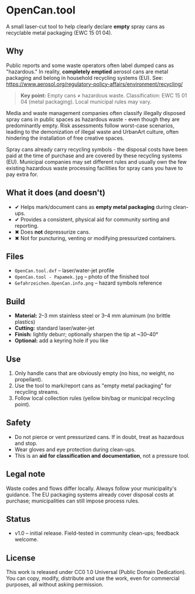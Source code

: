 # OpenCan.tool

A small laser-cut tool to help clearly declare **empty** spray cans as recyclable metal packaging (EWC 15 01 04).

## Why

Public reports and some waste operators often label dumped cans as "hazardous." In reality, **completely emptied** aerosol cans are metal packaging and belong in household recycling systems (EU). See: https://www.aerosol.org/regulatory-policy-affairs/environment/recycling/

> **Key point:** Empty cans ≠ hazardous waste. Classification: EWC 15 01 04 (metal packaging). Local municipal rules may vary.

Media and waste management companies often classify illegally disposed spray cans in public spaces as hazardous waste - even though they are predominantly empty. Risk assessments follow worst-case scenarios, leading to the demonization of illegal waste and UrbanArt culture, often hindering the installation of free creative spaces.

Spray cans already carry recycling symbols - the disposal costs have been paid at the time of purchase and are covered by these recycling systems (EU). Municipal companies may set different rules and usually own the few existing hazardous waste processing facilities for spray cans you have to pay extra for.

## What it does (and doesn't)

- ✔ Helps mark/document cans as **empty metal packaging** during clean-ups.
- ✔ Provides a consistent, physical aid for community sorting and reporting.
- ✖ Does **not** depressurize cans.
- ✖ Not for puncturing, venting or modifying pressurized containers.

## Files

- `OpenCan.tool.dxf` – laser/water-jet profile
- `OpenCan.tool - Papamek.jpg` – photo of the finished tool
- `Gefahrzeichen.OpenCan.info.png` – hazard symbols reference

## Build

- **Material:** 2–3 mm stainless steel or 3–4 mm aluminum (no brittle plastics)
- **Cutting:** standard laser/water-jet
- **Finish:** lightly deburr; optionally sharpen the tip at ~30–40°
- **Optional:** add a keyring hole if you like

## Use

1. Only handle cans that are obviously empty (no hiss, no weight, no propellant).
2. Use the tool to mark/report cans as "empty metal packaging" for recycling streams.
3. Follow local collection rules (yellow bin/bag or municipal recycling point).

## Safety

- Do not pierce or vent pressurized cans. If in doubt, treat as hazardous and stop.
- Wear gloves and eye protection during clean-ups.
- This is an **aid for classification and documentation**, not a pressure tool.

## Legal note

Waste codes and flows differ locally. Always follow your municipality's guidance. The EU packaging systems already cover disposal costs at purchase; municipalities can still impose process rules.

## Status

- v1.0 – initial release. Field-tested in community clean-ups; feedback welcome.

## License

This work is released under CC0 1.0 Universal (Public Domain Dedication). You can copy, modify, distribute and use the work, even for commercial purposes, all without asking permission.

